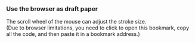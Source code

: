 ### Use the browser as draft paper

The scroll wheel of the mouse can adjust the stroke size.  
(Due to browser limitations, you need to click to open this bookmark, copy all the code, and then paste it in a bookmark address.)
